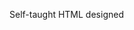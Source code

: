 Self-taught HTML designed
              
 
 
 
      
 
 
                                                                        